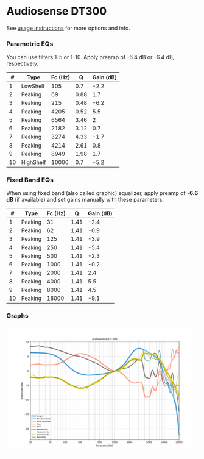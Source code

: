 # Audiosense DT300
See [usage instructions](https://github.com/jaakkopasanen/AutoEq#usage) for more options and info.

### Parametric EQs
You can use filters 1-5 or 1-10. Apply preamp of -6.4 dB or -6.4 dB, respectively.

|   # | Type      |   Fc (Hz) |    Q |   Gain (dB) |
|-----|-----------|-----------|------|-------------|
|   1 | LowShelf  |       105 | 0.7  |        -2.2 |
|   2 | Peaking   |        69 | 0.88 |         1.7 |
|   3 | Peaking   |       215 | 0.48 |        -6.2 |
|   4 | Peaking   |      4205 | 0.52 |         5.5 |
|   5 | Peaking   |      6564 | 3.46 |         2   |
|   6 | Peaking   |      2182 | 3.12 |         0.7 |
|   7 | Peaking   |      3274 | 4.33 |        -1.7 |
|   8 | Peaking   |      4214 | 2.61 |         0.8 |
|   9 | Peaking   |      8949 | 1.98 |         1.7 |
|  10 | HighShelf |     10000 | 0.7  |        -5.2 |

### Fixed Band EQs
When using fixed band (also called graphic) equalizer, apply preamp of **-6.6 dB** (if available) and set gains manually with these parameters.

|   # | Type    |   Fc (Hz) |    Q |   Gain (dB) |
|-----|---------|-----------|------|-------------|
|   1 | Peaking |        31 | 1.41 |        -2.4 |
|   2 | Peaking |        62 | 1.41 |        -0.9 |
|   3 | Peaking |       125 | 1.41 |        -3.9 |
|   4 | Peaking |       250 | 1.41 |        -5.4 |
|   5 | Peaking |       500 | 1.41 |        -2.3 |
|   6 | Peaking |      1000 | 1.41 |        -0.2 |
|   7 | Peaking |      2000 | 1.41 |         2.4 |
|   8 | Peaking |      4000 | 1.41 |         5.5 |
|   9 | Peaking |      8000 | 1.41 |         4.5 |
|  10 | Peaking |     16000 | 1.41 |        -9.1 |

### Graphs
![](./Audiosense%20DT300.png)
